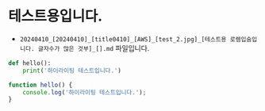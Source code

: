 
# 테스트용입니다.

* `20240410_[20240410]_[title0410]_[AWS]_[test_2.jpg]_[테스트용 로렘입숨입니다. 글자수가 많은 것부]_[].md` 파일입니다.

```python
def hello():
    print('하이라이팅 테스트입니다.')
```

```javascript
function hello() {
    console.log('하이라이팅 테스트입니다.');
}
```
